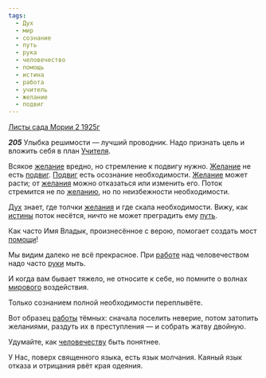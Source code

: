 ```yaml
---
tags:
  - Дух
  - мир
  - сознание
  - путь
  - рука
  - человечество
  - помощь
  - истина
  - работа
  - учитель
  - желание
  - подвиг
---
```


[Листы сада Мории 2 1925г](/agni/1925)

___205___
Улыбка решимости — лучший проводник. Надо признать цель и вложить себя в план [Учителя](/tag/#учитель).   

Всякое [желание](/tag/#желание) вредно, но стремление к подвигу нужно. [Желание](/tag/#желание) не есть [подвиг](/tag/#подвиг). [Подвиг](/tag/#подвиг) есть осознание необходимости. [Желание](/tag/#желание) может расти; от [желания](/tag/#желание) можно отказаться или изменить его. Поток стремится не по [желанию](/tag/#желание), но по неизбежности необходимости.   

[Дух](/tag/#Дух) знает, где толчки [желания](/tag/#желание) и где скала необходимости. Вижу, как [истины](/tag/#истина) поток несётся, ничто не может преградить ему [путь](/tag/#путь).   

Как часто Имя Владык, произнесённое с верою, помогает создать мост [помощи](/tag/#помощь)!   

Мы видим далеко не всё прекрасное. При [работе](/tag/#работа) над человечеством надо часто [руки](/tag/#рука) мыть.   

И когда вам бывает тяжело, не относите к себе, но помните о волнах [мирового](/tag/#мир) воздействия.   

Только сознанием полной необходимости переплывёте.   

Вот образец [работы](/tag/#работа) тёмных: сначала поселить неверие, потом затопить желаниями, раздуть их в преступления — и собрать жатву двойную.   

Удумайте, как [человечеству](/tag/#человечество) быть понятнее.   

У Нас, поверх священного языка, есть язык молчания. Каяный язык отказа и отрицания рвёт края одеяния.   


